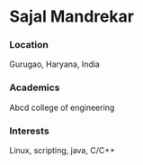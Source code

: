 # Sajal Mandrekar

### Location 

Gurugao, Haryana, India

### Academics

Abcd college of engineering

### Interests

Linux, scripting, java, C/C++

